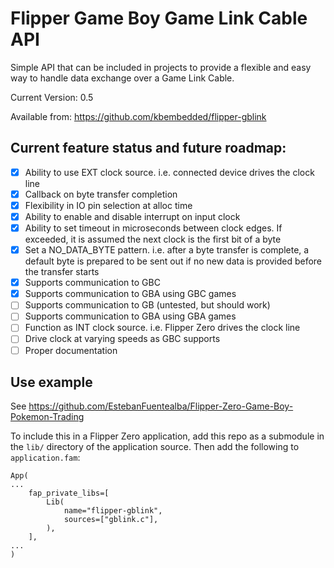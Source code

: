 # Flipper Game Boy Game Link Cable API
Simple API that can be included in projects to provide a flexible and easy way to handle data exchange over a Game Link Cable.

Current Version: 0.5

Available from: https://github.com/kbembedded/flipper-gblink


## Current feature status and future roadmap:
- [x] Ability to use EXT clock source. i.e. connected device drives the clock line  
- [x] Callback on byte transfer completion  
- [x] Flexibility in IO pin selection at alloc time  
- [x] Ability to enable and disable interrupt on input clock  
- [x] Ability to set timeout in microseconds between clock edges. If exceeded, it is assumed the next clock is the first bit of a byte
- [x] Set a NO\_DATA\_BYTE pattern. i.e. after a byte transfer is complete, a default byte is prepared to be sent out if no new data is provided before the transfer starts  
- [x] Supports communication to GBC
- [x] Supports communication to GBA using GBC games
- [ ] Supports communication to GB (untested, but should work)
- [ ] Supports communication to GBA using GBA games
- [ ] Function as INT clock source. i.e. Flipper Zero drives the clock line  
- [ ] Drive clock at varying speeds as GBC supports
- [ ] Proper documentation

## Use example
See https://github.com/EstebanFuentealba/Flipper-Zero-Game-Boy-Pokemon-Trading

To include this in a Flipper Zero application, add this repo as a submodule in the `lib/` directory of the application source. Then add the following to `application.fam`:
```
App(
...
    fap_private_libs=[
        Lib(
            name="flipper-gblink",
            sources=["gblink.c"],
        ),
    ],
...
)
```
